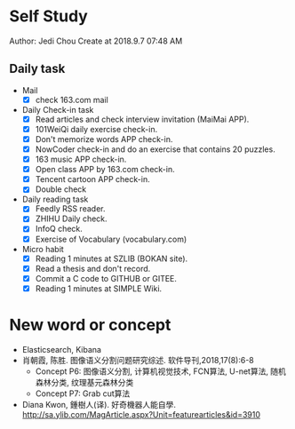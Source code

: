 # Self Study

Author: Jedi Chou
Create at 2018.9.7 07:48 AM

## Daily task

* Mail
  -[x] check 163.com mail

* Daily Check-in task
  -[x] Read articles and check interview invitation (MaiMai APP).
  -[x] 101WeiQi daily exercise check-in.
  -[x] Don't memorize words APP check-in.
  -[x] NowCoder check-in and do an exercise that contains 20 puzzles.
  -[x] 163 music APP check-in.
  -[x] Open class APP by 163.com check-in.
  -[x] Tencent cartoon APP check-in.
  -[x] Double check
  
* Daily reading task
  -[x] Feedly RSS reader.
  -[x] ZHIHU Daily check.
  -[x] InfoQ check.
  -[x] Exercise of Vocabulary (vocabulary.com)
  
* Micro habit
  -[x] Reading 1 minutes at SZLIB (BOKAN site).
  -[x] Read a thesis and don't record.
  -[x] Commit a C code to GITHUB or GITEE.
  -[x] Reading 1 minutes at SIMPLE Wiki.
  
# New word or concept

* Elasticsearch, Kibana
* 肖朝霞, 陈胜. 图像语义分割问题研究综述. 软件导刊,2018,17(8):6-8
  - Concept P6: 图像语义分割, 计算机视觉技术, FCN算法, U-net算法, 随机森林分类, 纹理基元森林分类
  - Concept P7: Grab cut算法
* Diana Kwon, 鍾樹人(译). 好奇機器人能自學. http://sa.ylib.com/MagArticle.aspx?Unit=featurearticles&id=3910
